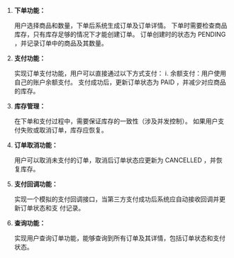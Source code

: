 1. **下单功能：** 

   ⽤户选择商品和数量，下单后系统⽣成订单及订单详情。 下单时需要检查商品库存，只有库存⾜够的情况下才能创建订单。 订单创建时的状态为 PENDING ，并记录订单中的商品及其数量。 

2. **⽀付功能：** 

   实现订单⽀付功能，⽤户可以直接通过以下⽅式⽀付： ⅰ. 余额⽀付：⽤户使⽤⾃⼰的账户余额⽀付。 ⽀付成功后，更新订单状态为 PAID ，并减少对应商品的库存。 

3. **库存管理：** 

   在下单和⽀付过程中，需要保证库存的⼀致性（涉及并发控制）。 如果⽤户⽀付失败或取消订单，库存应恢复。 

4. **订单取消功能：** 

   ⽤户可以取消未⽀付的订单，取消后订单状态应更新为 CANCELLED ，并恢复库存。 

5. **⽀付回调功能：** 

   实现⼀个模拟的⽀付回调接⼝，当第三⽅⽀付成功后系统应⾃动接收回调并更新订单状态和⽀ 付记录。

6. **查询功能：** 

   实现⽤户查询订单功能，能够查询到所有订单及其详情，包括订单状态和⽀付状态。
